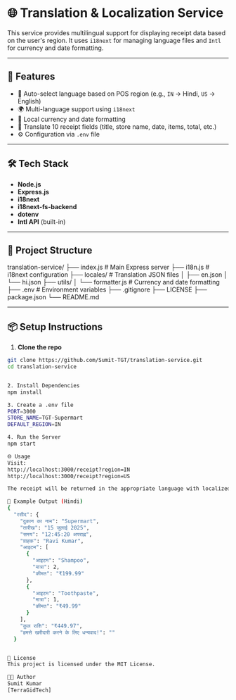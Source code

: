 # 🌐 Translation & Localization Service

This service provides multilingual support for displaying receipt data based on the user's region. It uses `i18next` for managing language files and `Intl` for currency and date formatting.

---

## 🚀 Features

- 🔄 Auto-select language based on POS region (e.g., `IN` → Hindi, `US` → English)
- 🌍 Multi-language support using `i18next`
- 💱 Local currency and date formatting
- 🧾 Translate 10 receipt fields (title, store name, date, items, total, etc.)
- ⚙️ Configuration via `.env` file

---

## 🛠 Tech Stack

- **Node.js**
- **Express.js**
- **i18next**
- **i18next-fs-backend**
- **dotenv**
- **Intl API** (built-in)

---

## 📁 Project Structure

translation-service/
├── index.js # Main Express server
├── i18n.js # i18next configuration
├── locales/ # Translation JSON files
│ ├── en.json
│ └── hi.json
├── utils/
│ └── formatter.js # Currency and date formatting
├── .env # Environment variables
├── .gitignore
├── LICENSE
├── package.json
└── README.md

---

## 📦 Setup Instructions

1. **Clone the repo**

```bash
git clone https://github.com/Sumit-TGT/translation-service.git
cd translation-service


2. Install Dependencies
npm install

3. Create a .env file
PORT=3000
STORE_NAME=TGT-Supermart
DEFAULT_REGION=IN

4. Run the Server
npm start

🌐 Usage
Visit:
http://localhost:3000/receipt?region=IN
http://localhost:3000/receipt?region=US

The receipt will be returned in the appropriate language with localized date and currency.

🧪 Example Output (Hindi)
{
  "रसीद": {
    "दुकान का नाम": "Supermart",
    "तारीख": "15 जुलाई 2025",
    "समय": "12:45:20 अपराह्न",
    "ग्राहक": "Ravi Kumar",
    "आइटम": [
      {
        "आइटम": "Shampoo",
        "मात्रा": 2,
        "कीमत": "₹199.99"
      },
      {
        "आइटम": "Toothpaste",
        "मात्रा": 1,
        "कीमत": "₹49.99"
      }
    ],
    "कुल राशि": "₹449.97",
    "हमसे खरीदारी करने के लिए धन्यवाद!": ""
  }


📜 License
This project is licensed under the MIT License.

👨‍💻 Author
Sumit Kumar
[TerraGidTech]




